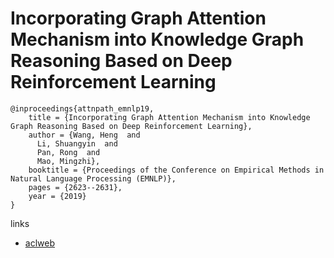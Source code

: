 # Incorporating Graph Attention Mechanism into Knowledge Graph Reasoning Based on Deep Reinforcement Learning

```
@inproceedings{attnpath_emnlp19,
    title = {Incorporating Graph Attention Mechanism into Knowledge Graph Reasoning Based on Deep Reinforcement Learning},
    author = {Wang, Heng  and
      Li, Shuangyin  and
      Pan, Rong  and
      Mao, Mingzhi},
    booktitle = {Proceedings of the Conference on Empirical Methods in Natural Language Processing (EMNLP)},
    pages = {2623--2631},
    year = {2019}
}
```

links
- [aclweb](https://www.aclweb.org/anthology/D19-1264/)
